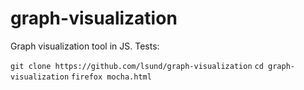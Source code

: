 # graph-visualization
Graph visualization tool in JS. Tests:

`git clone https://github.com/lsund/graph-visualization`
`cd graph-visualization`
`firefox mocha.html`

